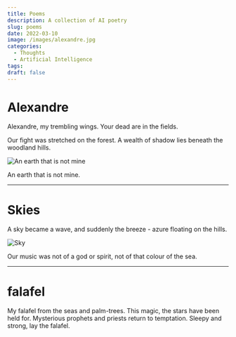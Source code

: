 ```yaml
---
title: Poems
description: A collection of AI poetry
slug: poems
date: 2022-03-10
image: /images/alexandre.jpg
categories:
  - Thoughts
  - Artificial Intelligence
tags:
draft: false
---
```


# Alexandre

Alexandre, my trembling wings.
Your dead are in the fields.

Our fight was stretched on the forest.
A wealth of shadow lies beneath the woodland hills.

![An earth that is not mine](/images/alexandre.jpg)

An earth that is not mine.

---

# Skies

A sky became a wave,
and suddenly the breeze -
azure floating on the hills.

![Sky](/images/sky.jpg)

Our music was not of a god or spirit, not of that colour of the sea.

---

# falafel

My falafel from the seas and palm-trees.
This magic, the stars have been held for.
Mysterious prophets and priests return to temptation.
Sleepy and strong, lay the falafel.
